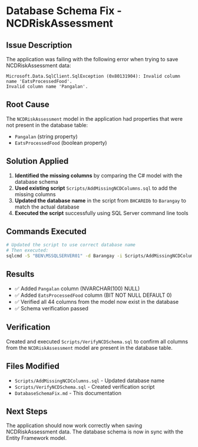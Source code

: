 # Database Schema Fix - NCDRiskAssessment

## Issue Description
The application was failing with the following error when trying to save NCDRiskAssessment data:

```
Microsoft.Data.SqlClient.SqlException (0x80131904): Invalid column name 'EatsProcessedFood'.
Invalid column name 'Pangalan'.
```

## Root Cause
The `NCDRiskAssessment` model in the application had properties that were not present in the database table:
- `Pangalan` (string property)
- `EatsProcessedFood` (boolean property)

## Solution Applied
1. **Identified the missing columns** by comparing the C# model with the database schema
2. **Used existing script** `Scripts/AddMissingNCDColumns.sql` to add the missing columns
3. **Updated the database name** in the script from `BHCAREDb` to `Barangay` to match the actual database
4. **Executed the script** successfully using SQL Server command line tools

## Commands Executed
```bash
# Updated the script to use correct database name
# Then executed:
sqlcmd -S "BEN\MSSQLSERVER01" -d Barangay -i Scripts/AddMissingNCDColumns.sql
```

## Results
- ✅ Added `Pangalan` column (NVARCHAR(100) NULL)
- ✅ Added `EatsProcessedFood` column (BIT NOT NULL DEFAULT 0)
- ✅ Verified all 44 columns from the model now exist in the database
- ✅ Schema verification passed

## Verification
Created and executed `Scripts/VerifyNCDSchema.sql` to confirm all columns from the `NCDRiskAssessment` model are present in the database table.

## Files Modified
- `Scripts/AddMissingNCDColumns.sql` - Updated database name
- `Scripts/VerifyNCDSchema.sql` - Created verification script
- `DatabaseSchemaFix.md` - This documentation

## Next Steps
The application should now work correctly when saving NCDRiskAssessment data. The database schema is now in sync with the Entity Framework model. 